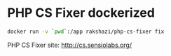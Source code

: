 # PHP CS Fixer dockerized

```bash
docker run -v `pwd`:/app rakshazi/php-cs-fixer fix
```

PHP CS Fixer site: http://cs.sensiolabs.org/
